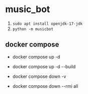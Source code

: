 # music_bot

1. `sudo apt install openjdk-17-jdk`
1. `python -m musicbot`


## docker compose

- docker compose up -d
- docker compose up -d --build

- docker compose down -v
- docker compose down --rmi all